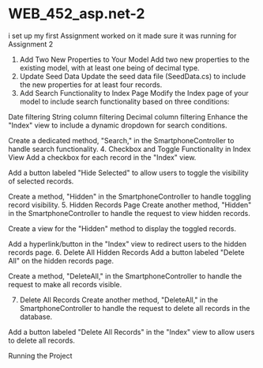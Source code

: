 # WEB_452_asp.net-2
i set up my first  Assignment worked on it made sure it was running
 for Assignment 2
 1. Add Two New Properties to Your Model
Add two new properties to the existing model, with at least one being of decimal type.
2. Update Seed Data
Update the seed data file (SeedData.cs) to include the new properties for at least four records.
3. Add Search Functionality to Index Page
Modify the Index page of your model to include search functionality based on three conditions:

Date filtering
String column filtering
Decimal column filtering
Enhance the "Index" view to include a dynamic dropdown for search conditions.

Create a dedicated method, "Search," in the SmartphoneController to handle search functionality.
4. Checkbox and Toggle Functionality in Index View
Add a checkbox for each record in the "Index" view.

Add a button labeled "Hide Selected" to allow users to toggle the visibility of selected records.

Create a method, "Hidden" in the SmartphoneController to handle toggling record visibility.
5. Hidden Records Page
Create another method, "Hidden" in the SmartphoneController to handle the request to view hidden records.

Create a view for the "Hidden" method to display the toggled records.

Add a hyperlink/button in the "Index" view to redirect users to the hidden records page.
6. Delete All Hidden Records
Add a button labeled "Delete All" on the hidden records page.

Create a method, "DeleteAll," in the SmartphoneController to handle the request to make all records visible.

7. Delete All Records
Create another method, "DeleteAll," in the SmartphoneController to handle the request to delete all records in the database.

Add a button labeled "Delete All Records" in the "Index" view to allow users to delete all records.

Running the Project


